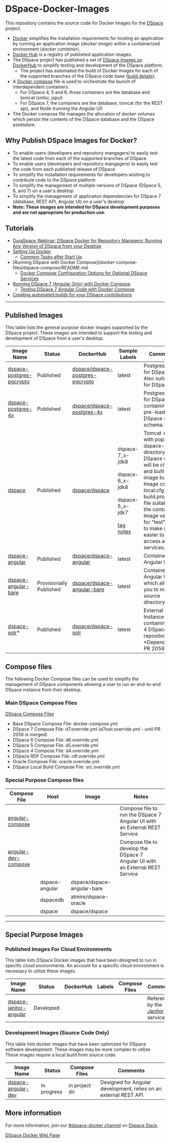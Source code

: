# DSpace-Docker-Images

This repository contains the source code for Docker Images for the [DSpace](https://dspace.org) project.
- [Docker](https://docs.docker.com/get-started/) simplifies the installation requirements for hosting an application by running an application image (_docker image_) within a containerized environment (_docker container_).
- [Docker Hub](https://dockerhub.com) is a registry of published application images.
- The DSpace project has published a set of [DSpace Images on DockerHub](https://hub.docker.com/u/dspace/) to simplify testing and development of the DSpace platform.
  - The project has automated the build of Docker Images for each of the supported branches of the DSpace code base ([build details](https://hub.docker.com/r/dspace/dspace/builds/)).
- A [Docker compose](https://docs.docker.com/compose/overview/) file is used to orchestrate the launch of interdependent containers.  
  - For DSpace 4, 5 and 6, those containers are the database and tomcat (xmlui, jspui)
  - For DSpace 7, the containers are the database, tomcat (for the REST api), and Node (running the Angular UI)
- The Docker compose file manages the allocation of _docker volumes_ which persist the contents of the DSpace database and the DSpace assetstore.

## Why Publish DSpace Images for Docker?
- To enable users (developers and repository mangagers) to easily test the latest code from each of the supported branches of DSpace
- To enable users (developers and repository mangagers) to easily test the code from each published release of DSpace
- To simplify the installation requirements for developers wishing to contribute code to the DSpace platform
- To simplify the management of multiple versions of DSpace (DSpace 5, 6, and 7) on a user's desktop
- To simplify the management of applicaiton dependencies for DSpace 7 (database, REST API, Angular UI) on a user's desktop
-  __Note: These images are intended for DSpace development purposes and are not appropriate for production use.__

## Tutorials

- [DuraSpace Webinar: DSpace Docker for Repository Managers: Running Any Version of DSpace from your Desktop](documentation/webinar/webinar.md)
- [Setting Up Docker](documentation/tutorialSetup.md)
  - [Common Tasks after Start Up](documentation/run.CommonTasks.md)
- [Running DSpace with Docker Compose](docker-compose-files/dspace-compose/README.md
  - [Docker Compose Configuration Options for Optional DSpace Services](docker-compose-files/dspace-compose/ComposeFiles.md)
- [Running DSpace 7 (Angular Only) with Docker Compose](docker-compose-files/angular-compose/README.md)
  - [Testing DSpace 7 Angular Code with Docker Compose](docker-compose-files/angular-dev-compose/README.md)
- [Creating automated builds for your DSpace contributions](documentation/forkBuild.md)

---

## Published Images
This table lists the general purpose docker images supported by the DSpace project.  These images are intended to support the testing and development of DSpace from a user's desktop.

| Image Name | Status | DockerHub | Sample Labels | Comments |
| ---------- | ------ | --------- | ------------- | -------- |
| [dspace-postgres-pgcrypto](https://github.com/DSpace-Labs/DSpace-Docker-Images/tree/master/dockerfiles/dspace-postgres-pgcrypto) | Published |  [dspace/dspace-postgres-pgcrypto](https://hub.docker.com/r/dspace/dspace-postgres-pgcrypto/) | latest | Postgres image for DSpace 6+.  Also suitable for DSpace 5.|
| [dspace-postgres-4x](https://github.com/DSpace-Labs/DSpace-Docker-Images/tree/master/dockerfiles/dspace-postgres-4x) | Published |  [dspace/dspace-postgres-4x](https://hub.docker.com/r/dspace/dspace-postgres-4x/) | latest | Postgres image for DSpace 4x containing a pre-loaded DSpace 4x schema.|
| [dspace](https://github.com/DSpace/DSpace/blob/master/Dockerfile) | Published |[dspace/dspace](https://hub.docker.com/r/dspace/dspace/)| dspace-7_x-jdk8<br/><br/>dspace-6_x-jdk8<br/><br/>dspace-5_x-jdk7<br/><br/>[tag notes](https://wiki.duraspace.org/display/DSPACE/DSpace+and+Docker) | Tomcat + Ant with populated dspace-install directory. <br/>DSpace code will be cloned and built during image build. <br/>Image contains local.cfg or build.properties file suitable for the container.<br/>Image variants for "test" exist to make it easier to access all web services.|
| [dspace-angular](https://github.com/DSpace/dspace-angular/blob/docker/Dockerfile) | Published |[dspace/dspace-angular](https://hub.docker.com/r/dspace/dspace-angular/)| latest| Containerized Angular UI |
| [dspace-angular-bare](https://github.com/DSpace-Labs/DSpace-Docker-Images/tree/master/dockerfiles/dspace-angular-bare/) | Provisionally Published  |[dspace/dspace-angular-bare](https://hub.docker.com/r/dspace/dspace-angular-bare/)| latest|  Containerized Angular UI which allows you to mount a source directory_|
| [dspace-solr](https://github.com/DSpace/DSpace/blob/master/src/main/docker/solr/Dockerfile)* | Published | [dspace/dspace-solr](https://hub.docker.com/r/dspace/dspace-solr) | latest | External Solr Instance containing the 4 DSpace Solr repositories. *Depends on PR 2058 |

## Compose files
The following Docker Compose files can be used to simplify the management of DSpace components allowing a user to run an end-to-end DSpace instance from their desktop.

### Main DSpace Compose Files
[DSpace Compose Files](docker-compose-files/dspace-compose/ComposeFiles.md)
- Base DSpace Compose File: docker-compose.yml
- DSpace 7 Compose File: d7.override.yml (d7solr.override.yml - until PR 2058 is merged)
- DSpace 6 Compose File: d6.override.yml
- DSpace 5 Compose File: d5.override.yml
- DSpace 4 Compose File: d4.override.yml
- DSpace RDF Compose File: rdf.override.yml
- Oracle Compose File: oracle.override.yml
- DSpace Local Build Compose File: src.override.yml

### Special Purpose Compose files

| Compose File | Host  | Image | Notes |
| ------------ | ----- | ----- | ----- |
| [angular-compose](https://github.com/DSpace-Labs/DSpace-Docker-Images/tree/master/docker-compose-files/angular-compose) | | | Compose file to run the DSpace 7 Angular UI with an External REST Service |
| [angular-dev-compose](https://github.com/DSpace-Labs/DSpace-Docker-Images/tree/master/docker-compose-files/angular-dev-compose) | | | Compose file to develop the DSpace 7 Angular UI with an External REST Service |
| | dspace-angular | dspace/dspace-angular-bare   | |
| | dspacedb | atmire/dspace-oracle            | |
| | dspace   | dspace/dspace                   | ||


---

## Special Purpose Images

### Published Images For Cloud Environments
This table lists DSpace Docker images that have been designed to  run in specific cloud environments.  An account for a specific cloud environment is necessary to utilize these images.

| Image Name | Status | DockerHub | Labels | Compose Files | Comments |
| ---------- | ------ | --------- | ------ | ------------- | -------- |
| [dspace-janitor-angular](https://github.com/DSpace-Labs/DSpace-Docker-Images/tree/master/dockerfiles/dspace-janitor-angular)|Developed||||Referenced by the [Janitor](https://janitor.technology) service|

### Development Images (Source Code Only)
This table lists docker images that have been optimized for DSpace software development.  These images may be more complex to utilize.  These images require a local build from source code.

| Image Name | Status | Compose Files | Comments |
| ---------- | ------ | ------------- | -------- |
| [dspace-angular-dev](https://github.com/DSpace-Labs/DSpace-Docker-Images/tree/master/dockerfiles/dspace-angular-dev) | In progress | in project dir | Designed for Angular development, relies on an external REST API |



## More information
For more information, join our [#dspace-docker channel](https://dspace-org.slack.com/messages/C9YD42PV3) 
on [Dspace Slack](https://wiki.duraspace.org/display/DSPACE/Slack).

[DSpace Docker Wiki Page](https://wiki.duraspace.org/display/DSPACE/DSpace+and+Docker)
